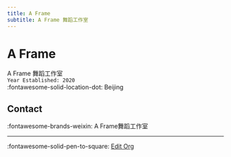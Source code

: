 ```yaml
---
title: A Frame
subtitle: A Frame 舞蹈工作室
---
```


# A Frame

A Frame 舞蹈工作室  
`Year Established: 2020`  
:fontawesome-solid-location-dot: Beijing  


## Contact

:fontawesome-brands-weixin: A Frame舞蹈工作室  

---

:fontawesome-solid-pen-to-square: [Edit Org](https://github.com/swingdance/orgs/issues/new?assignees=&labels=update+org&projects=&template=03-update_entity.yml&title=Update%20Org%3A%20zh_CN%20%E2%80%A2%20A%20Frame&region=zh_CN&id=a-frame&name=A%20Frame)
